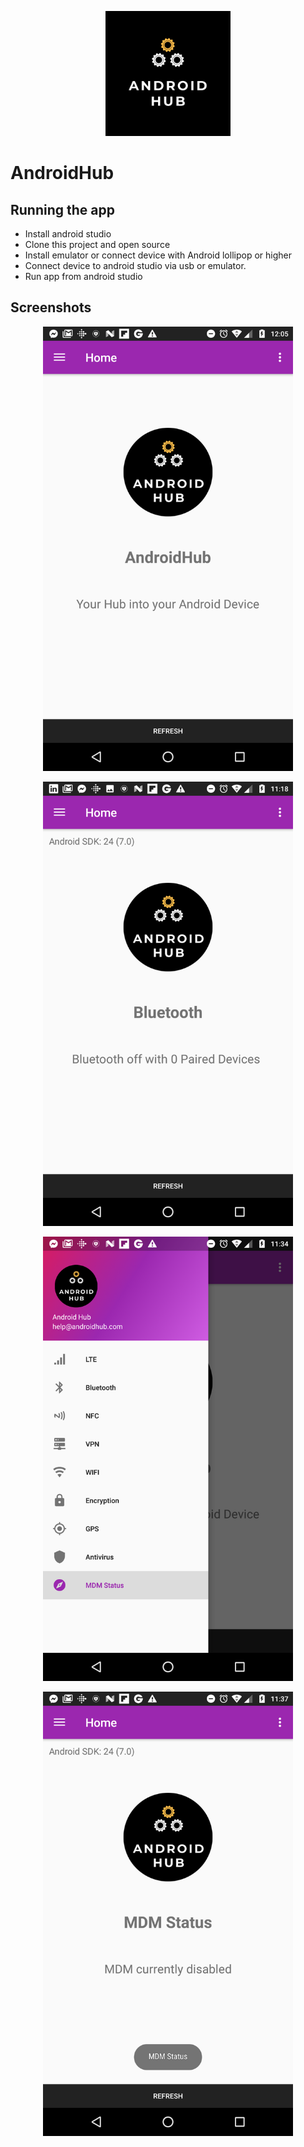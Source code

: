 <p align='center'>
    <img src="img/android_hub.png" width=200/>
</p>

# AndroidHub

## Running the app
* Install android studio
* Clone this project and open source
* Install emulator or connect device with Android lollipop or higher
* Connect device to android studio via usb or emulator.
* Run app from android studio

## Screenshots
<p align='center'>
    <img src="img/hub.png" width=400/>
</p>

<p align='center'>
    <img src="img/ble.png" width=400/>
</p>

<p align='center'>
    <img src="img/sidebar.png" width=400/>
</p>

<p align='center'>
    <img src="img/mdm.png" width=400/>
</p>


